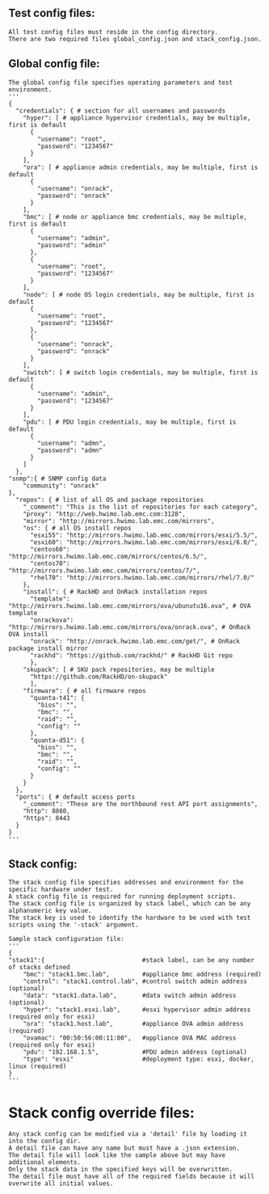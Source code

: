 ## Test config files:

    All test config files must reside in the config directory.
    There are two required files global_config.json and stack_config.json.

## Global config file:

    The global config file specifies operating parameters and test environment.
    '''
    {
      "credentials": { # section for all usernames and passwords
        "hyper": [ # appliance hypervisor credentials, may be multiple, first is default
          {
            "username": "root",
            "password": "1234567"
          }
        ],
        "ora": [ # appliance admin credentials, may be multiple, first is default
          {
            "username": "onrack",
            "password": "onrack"
          }
        ],
        "bmc": [ # node or appliance bmc credentials, may be multiple, first is default
          {
            "username": "admin",
            "password": "admin"
          },
          {
            "username": "root",
            "password": "1234567"
          }
        ],
        "node": [ # node OS login credentials, may be multiple, first is default
          {
            "username": "root",
            "password": "1234567"
          },
          {
            "username": "onrack",
            "password": "onrack"
          }
        ],
        "switch": [ # switch login credentials, may be multiple, first is default
          {
            "username": "admin",
            "password": "1234567"
          }
        ],
        "pdu": [ # PDU login credentials, may be multiple, first is default
          {
            "username": "admn",
            "password": "admn"
          }
        ]
      },
    "snmp":{ # SNMP config data
        "community": "onrack"
    },
      "repos": { # list of all OS and package repositories
        "_comment": "This is the list of repositories for each category",
        "proxy": "http://web.hwimo.lab.emc.com:3128",
        "mirror": "http://mirrors.hwimo.lab.emc.com/mirrors",
        "os": { # all OS install repos
          "esxi55": "http://mirrors.hwimo.lab.emc.com/mirrors/esxi/5.5/",
          "esxi60": "http://mirrors.hwimo.lab.emc.com/mirrors/esxi/6.0/",
          "centos60": "http://mirrors.hwimo.lab.emc.com/mirrors/centos/6.5/",
          "centos70": "http://mirrors.hwimo.lab.emc.com/mirrors/centos/7/",
          "rhel70": "http://mirrors.hwimo.lab.emc.com/mirrors/rhel/7.0/"
        },
        "install": { # RackHD and OnRack installation repos
          "template": "http://mirrors.hwimo.lab.emc.com/mirrors/ova/ubunutu16.ova", # OVA template
          "onrackova": "http://mirrors.hwimo.lab.emc.com/mirrors/ova/onrack.ova", # OnRack OVA install
          "onrack": "http://onrack.hwimo.lab.emc.com/get/", # OnRack package install mirror
          "rackhd": "https://github.com/rackhd/" # RackHD Git repo
          },
        "skupack": [ # SKU pack repositories, may be multiple
          "https://github.com/RackHD/on-skupack"
          ],
        "firmware": { # all firmware repos
          "quanta-t41": {
            "bios": "",
            "bmc": "",
            "raid": "",
            "config": ""
          },
          "quanta-d51": {
            "bios": "",
            "bmc": "",
            "raid": "",
            "config": ""
          }
        }
      },
      "ports": { # default access ports
        "_comment": "These are the northbound rest API port assignments",
        "http": 8080,
        "https": 8443
      }
    }
    '''
## Stack config:

    The stack config file specifies addresses and environment for the specific hardware under test.
    A stack config file is required for running deployment scripts.
    The stack config file is organized by stack label, which can be any alphanumeric key value.
    The stack key is used to identify the hardware to be used with test scripts using the '-stack' argument.

    Sample stack configuration file:
    '''
    {
    "stack1":{                           #stack label, can be any number of stacks defined
        "bmc": "stack1.bmc.lab",         #appliance bmc address (required)
        "control": "stack1.control.lab", #control switch admin address (optional)
        "data": "stack1.data.lab",       #data switch admin address (optional)
        "hyper": "stack1.esxi.lab",      #esxi hypervisor admin address (required only for esxi)
        "ora": "stack1.host.lab",        #appliance OVA admin address (required)
        "ovamac": "00:50:56:00:11:00",   #appliance OVA MAC address (required only for esxi)
        "pdu": "192.168.1.5",            #PDU admin address (optional)
        "type": "esxi"                   #deployment type: esxi, docker, linux (required)
    }
    '''

# Stack config override files:

    Any stack config can be modified via a 'detail' file by loading it into the config dir.
    A detail file can have any name but must have a .json extension.
    The detail file will look like the sample above but may have additional elements.
    Only the stack data in the specified keys will be overwritten.
    The detail file must have all of the required fields because it will overwrite all initial values.

